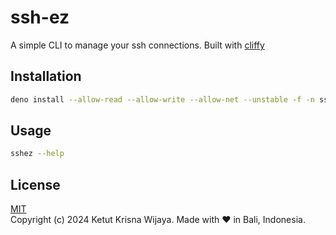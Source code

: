 # ssh-ez

A simple CLI to manage your ssh connections. Built with [cliffy](https://github.com/c4spar/deno-cliffy)

## Installation

```bash
deno install --allow-read --allow-write --allow-net --unstable -f -n sshez https://deno.land/x/sshez@v0.1.0/main.ts
```

## Usage

```bash
sshez --help
```

## License

[MIT](LICENSE)  
Copyright (c) 2024 Ketut Krisna Wijaya. Made with ❤️ in Bali, Indonesia.